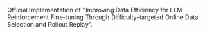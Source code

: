 Official Implementation of "Improving Data Efficiency for LLM Reinforcement Fine-tuning Through Difficulty-targeted Online Data Selection and Rollout Replay".
